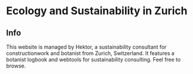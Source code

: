 # Ecology and Sustainability in Zurich

## Info
This website is managed by Hektor, a sustainability consultant for constructionwork and botanist from Zurich, Switzerland. It features a botanist logbook and webtools for sustainability consulting. Feel free to browse.

